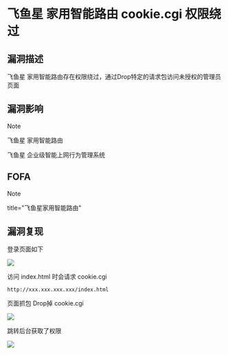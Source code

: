 # 飞鱼星 家用智能路由 cookie.cgi 权限绕过

## 漏洞描述

飞鱼星 家用智能路由存在权限绕过，通过Drop特定的请求包访问未授权的管理员页面

## 漏洞影响

> [!NOTE]
>
> 飞鱼星 家用智能路由 
>
> 飞鱼星 企业级智能上网行为管理系统

## FOFA

> [!NOTE]
>
> title="飞鱼星家用智能路由"

## 漏洞复现

登录页面如下

![](http://wikioss.peiqi.tech/vuln/fy-1.png?x-oss-process=image/auto-orient,1/quality,q_90/watermark,image_c2h1aXlpbi9zdWkucG5nP3gtb3NzLXByb2Nlc3M9aW1hZ2UvcmVzaXplLFBfMTQvYnJpZ2h0LC0zOS9jb250cmFzdCwtNjQ,g_se,t_17,x_1,y_10)

访问 index.html 时会请求 cookie.cgi

```
http://xxx.xxx.xxx.xxx/index.html
```

页面抓包 Drop掉 cookie.cgi

![](http://wikioss.peiqi.tech/vuln/fy-2.png?x-oss-process=image/auto-orient,1/quality,q_90/watermark,image_c2h1aXlpbi9zdWkucG5nP3gtb3NzLXByb2Nlc3M9aW1hZ2UvcmVzaXplLFBfMTQvYnJpZ2h0LC0zOS9jb250cmFzdCwtNjQ,g_se,t_17,x_1,y_10)

跳转后台获取了权限

![](http://wikioss.peiqi.tech/vuln/fy-3.png?x-oss-process=image/auto-orient,1/quality,q_90/watermark,image_c2h1aXlpbi9zdWkucG5nP3gtb3NzLXByb2Nlc3M9aW1hZ2UvcmVzaXplLFBfMTQvYnJpZ2h0LC0zOS9jb250cmFzdCwtNjQ,g_se,t_17,x_1,y_10)